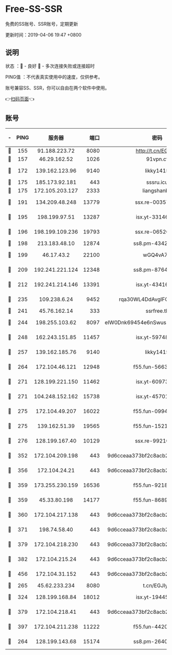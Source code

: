 # Free-SS-SSR

免费的SS账号、SSR账号，定期更新

更新时间：2019-04-06 19:47 +0800

## 说明

状态     ：🙂 - 良好 🙁 - 多次连接失败或连接超时

PING值   ：不代表真实使用中的速度，仅供参考。

账号兼容SS、SSR，你可以自由在两个软件中使用。

👉[扫码页面](https://liesauer.github.io/Free-SS-SSR/)👈

## 账号

|-|PING|服务器|端口|密码|加密方式|区域|
|:----:|:----:|:-----:|-----:|:----:|:----:|:----:|
|🙂|155|91.188.223.72|8080|http://t.cn/EGJIyrl|rc4-md5|RU|
|🙂|157|46.29.162.52|1026|91vpn.cf|rc4-md5|RU|
|🙂|172|139.162.123.96|9140|likky1415|aes-256-cfb|JP|
|🙂|175|185.173.92.181|443|sssru.icu|rc4-md5|RU|
|🙂|175|172.105.203.127|2333|liangshanbo|chacha20|JP|
|🙂|191|134.209.48.248|13779|ssx.re-00357736|aes-256-cfb|US|
|🙂|195|198.199.97.51|13287|isx.yt-33146558|aes-256-cfb|US|
|🙂|196|198.199.109.236|19793|ssx.re-06520908|aes-256-cfb|US|
|🙂|198|213.183.48.10|12874|ss8.pm-43426008|rc4-md5|RU|
|🙂|199|46.17.43.2|22100|wGQ4vA7D|aes-256-gcm|RU|
|🙂|209|192.241.221.124|12348|ss8.pm-87649269|aes-256-cfb|US|
|🙂|212|192.241.214.146|13391|isx.yt-43416690|aes-256-cfb|US|
|🙂|235|109.238.6.24|9452|rqa30WL4DdAvgIFG6Fs3znzTa|aes-256-cfb|FR|
|🙂|241|45.76.162.14|333|ssrfree.tk|rc4|SG|
|🙂|244|198.255.103.62|8097|eIW0Dnk69454e6nSwuspv9DmS201tQ0D|aes-256-cfb|US|
|🙂|248|162.243.151.85|11457|isx.yt-59748664|aes-256-cfb|US|
|🙂|257|139.162.185.76|9140|likky1415|aes-256-cfb|DE|
|🙂|264|172.104.46.121|12948|f55.fun-56631452|aes-256-cfb|SG|
|🙂|271|128.199.221.150|11462|isx.yt-60973464|aes-256-cfb|SG|
|🙂|271|104.248.152.162|15738|isx.yt-45701384|aes-256-cfb|SG|
|🙂|275|172.104.49.207|16022|f55.fun-09944277|aes-256-cfb|SG|
|🙂|275|139.162.51.39|19565|f55.fun-15213157|aes-256-cfb|SG|
|🙂|276|128.199.167.40|10129|ssx.re-99210483|aes-256-cfb|SG|
|🙂|352|172.104.209.198|443|9d6cceaa373bf2c8acb22e60b6a58be6|aes-256-cfb|US|
|🙂|356|172.104.24.21|443|9d6cceaa373bf2c8acb22e60b6a58be6|aes-256-cfb|US|
|🙂|359|173.255.230.159|16536|f55.fun-92182814|aes-256-cfb|US|
|🙂|359|45.33.80.198|14177|f55.fun-86891578|aes-256-cfb|US|
|🙂|360|172.104.217.138|443|9d6cceaa373bf2c8acb22e60b6a58be6|aes-256-cfb|US|
|🙂|371|198.74.58.40|443|9d6cceaa373bf2c8acb22e60b6a58be6|aes-256-cfb|US|
|🙂|379|172.104.218.230|443|9d6cceaa373bf2c8acb22e60b6a58be6|aes-256-cfb|US|
|🙂|382|172.104.215.24|443|9d6cceaa373bf2c8acb22e60b6a58be6|aes-256-cfb|US|
|🙂|456|172.104.31.152|443|9d6cceaa373bf2c8acb22e60b6a58be6|aes-256-cfb|US|
|🙂|265|45.62.233.234|8080|t.cn/EGJIyrl|rc4-md5|CA|
|🙂|324|128.199.168.84|18012|isx.yt-19445706|aes-256-cfb|SG|
|🙂|379|172.104.218.41|443|9d6cceaa373bf2c8acb22e60b6a58be6|aes-256-cfb|US|
|🙂|397|172.104.211.238|11222|f55.fun-44203317|aes-256-cfb|US|
|🙁|264|128.199.143.68|15174|ss8.pm-26403266|aes-256-cfb|SG|
